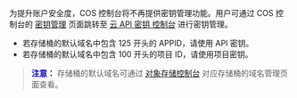 为提升账户安全度，COS 控制台将不再提供密钥管理功能。用户可通过 COS 控制台的 [密钥管理](http://console.tcecqpoc.fsphere.cn/cos4/secret) 页面跳转至 [云 API 密钥 控制台](http://console.tcecqpoc.fsphere.cn/capi) 进行密钥管理。
- 若存储桶的默认域名中包含 125 开头的 APPID，请使用 API 密钥。
- 若存储桶的默认域名中包含 100 开头的项目 ID，请使用项目密钥。

> <font color="#0000cc">**注意：** </font>
> 存储桶的默认域名可通过 [对象存储控制台](http://console.tcecqpoc.fsphere.cn/cos4) 对应存储桶的域名管理页面查看。

